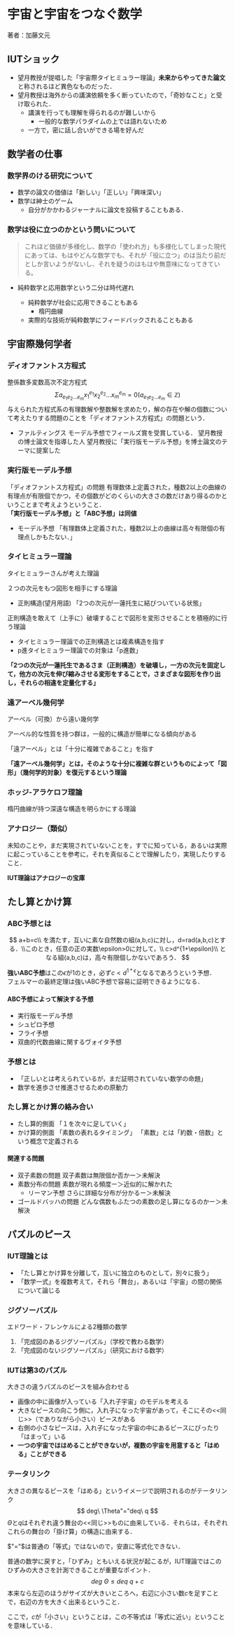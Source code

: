 # 宇宙と宇宙をつなぐ数学

著者：加藤文元

## IUTショック

- 望月教授が提唱した「宇宙際タイヒミュラー理論」**未来からやってきた論文**と称されるほど異色なものだった．
- 望月教授は海外からの講演依頼を多く断っていたので，「奇妙なこと」と受け取られた．
  - 講演を行っても理解を得られるのが難しいから
    - 一般的な数学パラダイムの上では語れないため
  - 一方で，密に話し合いができる場を好んだ



## 数学者の仕事

### 数学界のける研究について

- 数学の論文の価値は「新しい」「正しい」「興味深い」
- 数学は紳士のゲーム
  - 自分がかかわるジャーナルに論文を投稿することもある．

### 数学は役に立つのかという問いについて

> これほど価値が多様化し、数学の「使われ方」も多様化してしまった現代にあっては、もはやどんな数学でも、それが「役に立つ」のは当たり前だとしか言いようがないし、それを疑うのはもはや無意味になってきている。

- 純粋数学と応用数学という二分は時代遅れ

  - 純粋数学が社会に応用できることもある
    - 楕円曲線
  - 実際的な技術が純粋数学にフィードバックされることもある

  

## 宇宙際幾何学者

### ディオファントス方程式

整係数多変数高次不定方程式
$$
\Sigma a_{e_1e_2...e_m}x^{e_1}_1x^{e_2}_2...x^{e_m}_m=0(a_{e_1e_2...e_m}\in\mathbb{Z})
$$
与えられた方程式系の有理数解や整数解を求めたり，解の存在や解の個数について考えたりする問題のことを「ディオファントス方程式」の問題という．

- ファルティングス
  モーデル予想でフィールズ賞を受賞している．
  望月教授の博士論文を指導した人
  望月教授に「実行版モーデル予想」を博士論文のテーマに提案した

### 実行版モーデル予想

「ディオファントス方程式」の問題
有理数体上定義された，種数2以上の曲線の有理点が有限個でかつ，その個数がどのくらいの大きさの数だけあり得るのかということまで考えようということ．  
**「実行版モーデル予想」と「ABC予想」は同値**

- モーデル予想
  「有理数体上定義された，種数2以上の曲線は高々有限個の有理点しかもたない．」

### タイヒミュラー理論

タイヒミュラーさんが考えた理論

２つの次元をもつ図形を相手にする理論

- 正則構造(望月用語)
  「2つの次元が一蓮托生に結びついている状態」

正則構造を敢えて（上手に）破壊することで図形を変形させることを積極的に行う理論

- タイヒミュラー理論での正則構造とは複素構造を指す
- p進タイヒミュラー理論での対象は「p進数」



**「2つの次元が一蓮托生であるさま（正則構造）を破壊し，一方の次元を固定して，他方の次元を伸び縮みさせる変形をすることで，さまざまな図形を作り出し，それらの相違を定量化する」**

### 遠アーベル幾何学

アーベル（可換）から遠い幾何学

アーベル的な性質を持つ群は，一般的に構造が簡単になる傾向がある

「遠アーベル」とは「十分に複雑であること」を指す

**「遠アーベル幾何学」とは，そのような十分に複雑な群というものによって「図形」（幾何学的対象）を復元するという理論**

### ホッジ-アラケロフ理論

楕円曲線が持つ深遠な構造を明らかにする理論

### アナロジー（類似）

未知のことや，まだ実現されていないことを，すでに知っている，あるいは実際に起こっていることを参考に，それを真似ることで理解したり，実現したりすること．

**IUT理論はアナロジーの宝庫**

## たし算とかけ算

### ABC予想とは

$$
a+b=c\\
を満たす，互いに素な自然数の組(a,b,c)に対し，d=rad(a,b,c)とする．\\このとき，任意の正の実数\epsilon>0に対して，\\
c>d^{1+\epsilon}\\
となる組(a,b,c)は，高々有限個しかないであろう．
$$

**強いABC予想**はこの$\epsilon$が1のとき，必ず$c<d^{1*\epsilon}$となるであろうという予想．  
フェルマーの最終定理は強いABC予想で容易に証明できるようになる．

#### ABC予想によって解決する予想

- 実行版モーデル予想
- シュピロ予想
- フライ予想
- 双曲的代数曲線に関するヴォイタ予想

### 予想とは

- 「正しいとは考えられているが，まだ証明されていない数学の命題」
- 数学を進歩させ推進させるための原動力

### たし算とかけ算の絡み合い

- たし算的側面
  「１を次々に足していく」
- かけ算的側面
  「素数の表れるタイミング」
  「素数」とは「約数・倍数」という概念で定義される

#### 関連する問題

- 双子素数の問題
  双子素数は無限個か否かー＞未解決
- 素数分布の問題
  素数が現れる頻度ー＞近似的に解かれた
  - リーマン予想
    さらに詳細な分布が分かるー＞未解決
- ゴールドバッハの問題
  どんな偶数もふたつの素数の足し算になるのかー＞未解決

## パズルのピース

### IUT理論とは

- 「たし算とかけ算を分離して，互いに独立のものとして，別々に扱う」
- 「数学一式」を複数考えて，それら「舞台」，あるいは「宇宙」の間の関係について論じる

### ジグソーバズル

エドワード・フレンケルによる2種類の数学

1. 「完成図のあるジグソーパズル」（学校で教わる数学）
2. 「完成図のないジグソーパズル」（研究における数学）

### IUTは第3のパズル

大きさの違うパズルのピースを組み合わせる

- 画像の中に画像が入っている「入れ子宇宙」のモデルを考える
- 大きなピースの向こう側に，入れ子になった宇宙があって，そこにその<<同じ>>（でありながら小さい）ピースがある
- 右側の小さなピースは，入れ子になった宇宙の中にあるピースにぴったり「はまって」いる
- **一つの宇宙でははめることができないが，複数の宇宙を用意すると「はめる」ことができる**

### テータリンク

大きさの異なるピースを「はめる」というイメージで説明されるのがテータリンク
$$
deg\ \Theta"="deq\ q
$$
$\Theta$と$q$はそれぞれ違う舞台の<<同じ>>ものに由来している．それらは，それぞれこれらの舞台の「掛け算」の構造に由来する．

$"="$は普通の「等式」ではないので，安直に等式化できない．

普通の数学に戻すと，「ひずみ」ともいえる状況が起こるが，IUT理論ではこのひずみの大きさを計測できることが重要なポイント．
$$
deg\ \Theta\le deq\ q + c
$$
本来なら左辺のほうがサイズが大きいところへ，右辺に小さい数$c$を足すことで，右辺の方を大きく出来るということ．

ここで，$c$が「小さい」ということは，この不等式は「等式に近い」ということを意味している．

